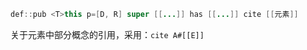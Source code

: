 
```java
def::pub <T>this p=[D, R] super [[...]] has [[...]] cite [[元素]]
```

关于元素中部分概念的引用，采用：`cite A#[[E]]`